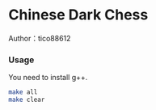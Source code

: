 # Chinese Dark Chess

Author：tico88612

### Usage

You need to install g++.

```bash
make all 
make clear
```
